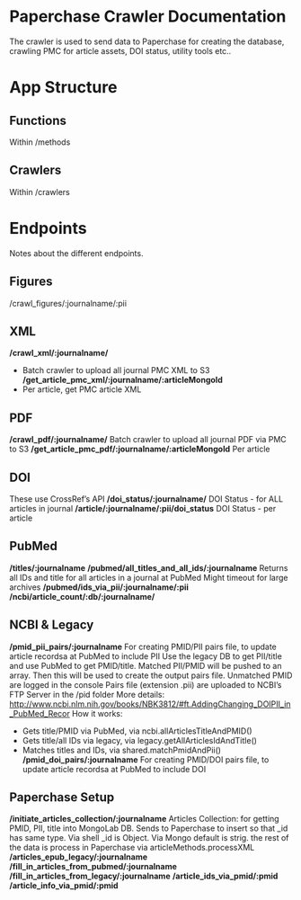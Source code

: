 Paperchase Crawler Documentation
========================
The crawler is used to send data to Paperchase for creating the database, crawling PMC for article assets, DOI status, utility tools etc..

App Structure
============
Functions
----
Within /methods

Crawlers
----
Within /crawlers

Endpoints
============
Notes about the different endpoints.

Figures
----
/crawl_figures/:journalname/:pii

XML
----
**/crawl_xml/:journalname/**
 - Batch crawler to upload all journal PMC XML to S3
**/get_article_pmc_xml/:journalname/:articleMongoId**
 - Per article, get PMC article XML

PDF
----
**/crawl_pdf/:journalname/**
Batch crawler to upload all journal PDF via PMC to S3
**/get_article_pmc_pdf/:journalname/:articleMongoId**
Per article

DOI
----
These use CrossRef’s API
**/doi_status/:journalname/**
DOI Status - for ALL articles in journal
**/article/:journalname/:pii/doi_status**
DOI Status - per article

PubMed
----
**/titles/:journalname**
**/pubmed/all_titles_and_all_ids/:journalname**
Returns all IDs and title for all articles in a journal at PubMed
Might timeout for large archives
**/pubmed/ids_via_pii/:journalname/:pii**
**/ncbi/article_count/:db/:journalname/**

NCBI & Legacy
----
**/pmid_pii_pairs/:journalname**
For creating PMID/PII pairs file, to update article recordsa at PubMed to include PII
Use the legacy DB to get PII/title and use PubMed to get PMID/title. Matched PII/PMID will be pushed to an array. Then this will be used to create the output pairs file. Unmatched PMID are logged in the console
Pairs file (extension .pii) are uploaded to NCBI’s FTP Server in the /pid folder
More details: http://www.ncbi.nlm.nih.gov/books/NBK3812/#ft.AddingChanging_DOIPII_in_PubMed_Recor
How it works:
 - Gets title/PMID via PubMed, via ncbi.allArticlesTitleAndPMID()
 - Gets title/all IDs via legacy, via legacy.getAllArticlesIdAndTitle()
 - Matches titles and IDs, via shared.matchPmidAndPii()
**/pmid_doi_pairs/:journalname**
For creating PMID/DOI pairs file, to update article recordsa at PubMed to include DOI

Paperchase Setup
----
**/initiate_articles_collection/:journalname**
Articles Collection: for getting PMID, PII, title into MongoLab DB. Sends to Paperchase to insert so that _id has same type. Via shell _id is Object. Via Mongo default is strig. the rest of the data is process in Paperchase via articleMethods.processXML
**/articles_epub_legacy/:journalname**
**/fill_in_articles_from_pubmed/:journalname**
**/fill_in_articles_from_legacy/:journalname**
**/article_ids_via_pmid/:pmid**
**/article_info_via_pmid/:pmid**

